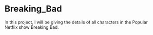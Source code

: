 # Breaking_Bad
In this project, I will be giving the details of all characters in the Popular Netflix show Breaking Bad.
